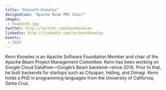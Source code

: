```yaml
---
title: "Kenneth Knowles"
designation: "Apache Beam PMC Chair"
images:
 - headshot.jpg
twitter: http://twitter.com/kennknowles
linkedin: http://linkedin.com/in/kennknowles
events:
 - 2024
---
```


Kenn Knowles is an Apache Software Foundation Member and chair of the Apache Beam Project Management Committee. Kenn has been working on Google Cloud Dataflow—Google’s Beam backend—since 2014. Prior to that, he built backends for startups such as Cityspan, Inkling, and Dimagi. Kenn holds a PhD in programming languages from the University of California, Santa Cruz.